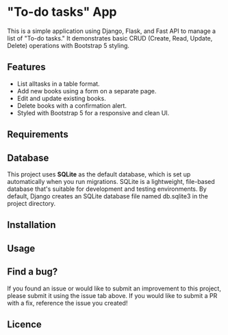 #  "To-do tasks"  App
This is a simple application using Django, Flask, and Fast API to manage a list of "To-do tasks." It demonstrates basic CRUD (Create, Read, Update, Delete) operations with Bootstrap 5 styling.

## Features
- List alltasks in a table format.
- Add new books using a form on a separate page.
- Edit and update existing books.
- Delete books with a confirmation alert.
- Styled with Bootstrap 5 for a responsive and clean UI.
## Requirements

## Database
This project uses **SQLite** as the default database, which is set up automatically when you run migrations. SQLite is a lightweight, file-based database that's suitable for development and testing environments. By default, Django creates an SQLite database file named db.sqlite3 in the project directory.

## Installation
## Usage
## Find a bug?
If you found an issue or would like to submit an improvement to this project, please submit it using the issue tab above. If you would like to submit a PR with a fix, reference the issue you created! 
## Licence
